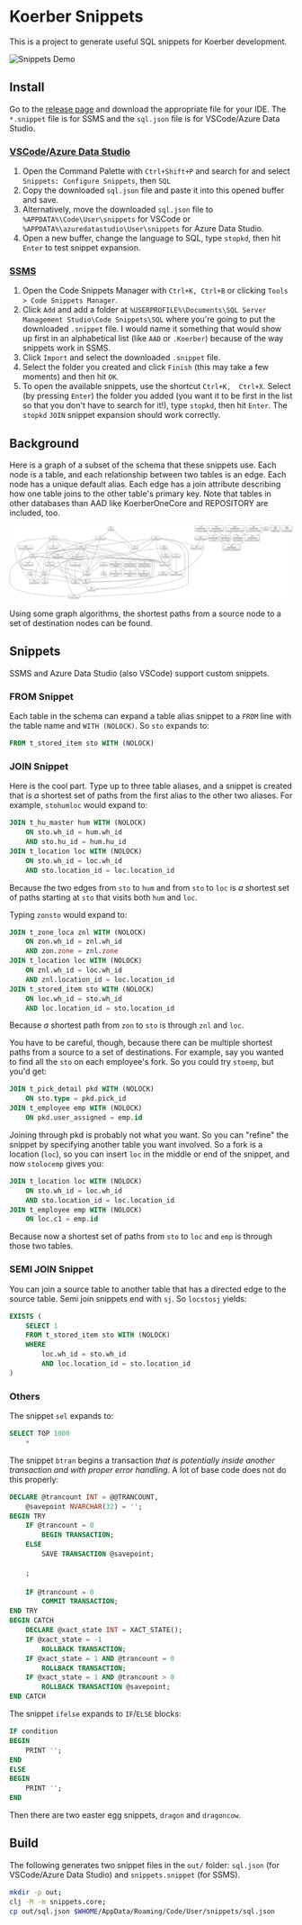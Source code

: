 # Koerber Snippets

This is a project to generate useful SQL snippets for Koerber development.

![Snippets Demo](demo.gif)

## Install

Go to the [release page](https://github.com/derekvance21/koerber-snippets/releases) and download the appropriate file for your IDE. The `*.snippet` file is for SSMS and the `sql.json` file is for VSCode/Azure Data Studio.

### [VSCode](https://code.visualstudio.com/docs/editor/userdefinedsnippets)/[Azure Data Studio](https://learn.microsoft.com/en-us/azure-data-studio/code-snippets#creating-sql-code-snippets)

1. Open the Command Palette with `Ctrl+Shift+P` and search for and select `Snippets: Configure Snippets`, then `SQL`
2. Copy the downloaded `sql.json` file and paste it into this opened buffer and save.
3. Alternatively, move the downloaded `sql.json` file to `%APPDATA%\Code\User\snippets` for VSCode or `%APPDATA%\azuredatastudio\User\snippets` for Azure Data Studio.
4. Open a new buffer, change the language to SQL, type `stopkd`, then hit `Enter` to test snippet expansion.

### [SSMS](https://learn.microsoft.com/en-us/sql/ssms/scripting/add-transact-sql-snippets?view=sql-server-ver16)

1. Open the Code Snippets Manager with `Ctrl+K, Ctrl+B` or clicking `Tools > Code Snippets Manager`.
2. Click `Add` and add a folder at `%USERPROFILE%\Documents\SQL Server Management Studio\Code Snippets\SQL` where you're going to put the downloaded `.snippet` file. I would name it something that would show up first in an alphabetical list (like `AAD` or `.Koerber`) because of the way snippets work in SSMS.
3. Click `Import` and select the downloaded `.snippet` file. 
4. Select the folder you created and click `Finish` (this may take a few moments) and then hit `OK`.
5. To open the available snippets, use the shortcut `Ctrl+K,  Ctrl+X`. Select (by pressing `Enter`) the folder you added (you want it to be first in the list so that you don't have to search for it!), type `stopkd`, then hit `Enter`. The `stopkd` `JOIN` snippet expansion should work correctly.

## Background

Here is a graph of a subset of the schema that these snippets use. Each node is a table, and each relationship between two tables is an edge. Each node has a unique default alias. Each edge has a join attribute describing how one table joins to the other table's primary key. Note that tables in other databases than AAD like KoerberOneCore and REPOSITORY are included, too.

![Schema as a graph](schema.png)

Using some graph algorithms, the shortest paths from a source node to a set of destination nodes can be found.

## Snippets

SSMS and Azure Data Studio (also VSCode) support custom snippets.

### FROM Snippet

Each table in the schema can expand a table alias snippet to a `FROM` line with the table name and `WITH (NOLOCK)`. So `sto` expands to:
```sql
FROM t_stored_item sto WITH (NOLOCK)
```

### JOIN Snippet

Here is the cool part. Type up to three table aliases, and a snippet is created that is *a* shortest set of paths from the first alias to the other two aliases. For example, `stohumloc` would expand to:
```sql
JOIN t_hu_master hum WITH (NOLOCK)
	ON sto.wh_id = hum.wh_id
	AND sto.hu_id = hum.hu_id
JOIN t_location loc WITH (NOLOCK)
	ON sto.wh_id = loc.wh_id
	AND sto.location_id = loc.location_id
```
Because the two edges from `sto` to `hum` and from `sto` to `loc` is *a* shortest set of paths starting at `sto` that visits both `hum` and `loc`.

Typing `zonsto` would expand to:
```sql
JOIN t_zone_loca znl WITH (NOLOCK)
	ON zon.wh_id = znl.wh_id
	AND zon.zone = znl.zone
JOIN t_location loc WITH (NOLOCK)
	ON znl.wh_id = loc.wh_id
	AND znl.location_id = loc.location_id
JOIN t_stored_item sto WITH (NOLOCK)
	ON loc.wh_id = sto.wh_id
	AND loc.location_id = sto.location_id
```
Because *a* shortest path from `zon` to `sto` is through `znl` and `loc`.

You have to be careful, though, because there can be multiple shortest paths from a source to a set of destinations. For example, say you wanted to find all the `sto` on each employee's fork. So you could try `stoemp`, but you'd get:
```sql
JOIN t_pick_detail pkd WITH (NOLOCK)
	ON sto.type = pkd.pick_id
JOIN t_employee emp WITH (NOLOCK)
	ON pkd.user_assigned = emp.id
```
Joining through pkd is probably not what you want. So you can "refine" the snippet by specifying another table you want involved. So a fork is a location (`loc`), so you can insert `loc` in the middle or end of the snippet, and now `stolocemp` gives you:
```sql
JOIN t_location loc WITH (NOLOCK)
	ON sto.wh_id = loc.wh_id
	AND sto.location_id = loc.location_id
JOIN t_employee emp WITH (NOLOCK)
	ON loc.c1 = emp.id
```
Because now a shortest set of paths from `sto` to `loc` and `emp` is through those two tables.

### SEMI JOIN Snippet

You can join a source table to another table that has a directed edge to the source table. Semi join snippets end with `sj`. So `locstosj` yields:
```sql
EXISTS (
	SELECT 1
	FROM t_stored_item sto WITH (NOLOCK)
	WHERE
		loc.wh_id = sto.wh_id
		AND loc.location_id = sto.location_id
)
```

### Others

The snippet `sel` expands to:
```sql
SELECT TOP 1000
	*
```

The snippet `btran` begins a transaction *that is potentially inside another transaction and with proper error handling*. A lot of base code does not do this properly:
```sql
DECLARE @trancount INT = @@TRANCOUNT,
	@savepoint NVARCHAR(32) = '';
BEGIN TRY
	IF @trancount = 0
		BEGIN TRANSACTION;
	ELSE
		SAVE TRANSACTION @savepoint;

	;

	IF @trancount = 0
		COMMIT TRANSACTION;
END TRY
BEGIN CATCH
	DECLARE @xact_state INT = XACT_STATE();
	IF @xact_state = -1
		ROLLBACK TRANSACTION;
	IF @xact_state = 1 AND @trancount = 0
		ROLLBACK TRANSACTION;
	IF @xact_state = 1 AND @trancount > 0
		ROLLBACK TRANSACTION @savepoint;
END CATCH
```

The snippet `ifelse` expands to `IF`/`ELSE` blocks:
```sql
IF condition
BEGIN
	PRINT '';
END
ELSE
BEGIN
	PRINT '';
END
```

Then there are two easter egg snippets, `dragon` and `dragoncow`.

## Build

The following generates two snippet files in the `out/` folder: `sql.json` (for VSCode/Azure Data Studio) and `snippets.snippet` (for SSMS).
```sh
mkdir -p out;
clj -M -m snippets.core;
cp out/sql.json $WHOME/AppData/Roaming/Code/User/snippets/sql.json
```

